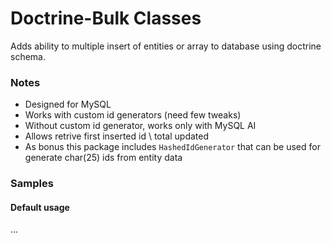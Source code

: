 # Doctrine-Bulk Classes
Adds ability to multiple insert of entities or array to database using doctrine schema.

### Notes
* Designed for MySQL
* Works with custom id generators (need few tweaks)
* Without custom id generator, works only with MySQL AI
* Allows retrive first inserted id \ total updated
* As bonus this package includes <code>HashedIdGenerator</code> that can be used for generate char(25) ids from entity data

### Samples
#### Default usage
...